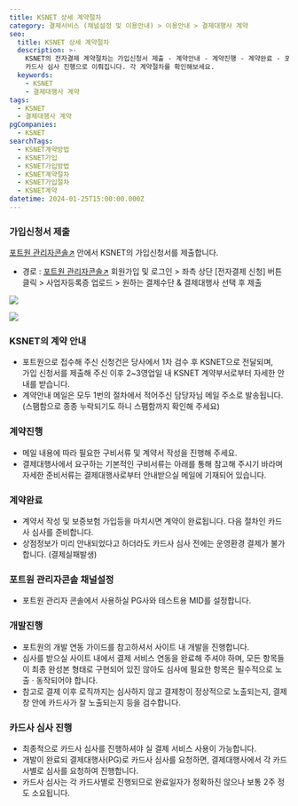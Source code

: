```yaml
---
title: KSNET 상세 계약절차
category: 결제서비스 (채널설정 및 이용안내) > 이용안내 > 결제대행사 계약
seo:
  title: KSNET 상세 계약절차
  description: >-
    KSNET의 전자결제 계약절차는 가입신청서 제출 - 계약안내 - 계약진행 - 계약완료 - 포트원 관리자콘솔 채널설정 - 개발진행 -
    카드사 심사 진행으로 이뤄집니다. 각 계약절차를 확인해보세요.
  keywords:
    - KSNET
    - 결제대행사 계약
tags:
  - KSNET
  - 결제대행사 계약
pgCompanies:
  - KSNET
searchTags:
  - KSNET계약방법
  - KSNET가입
  - KSNET가입방법
  - KSNET계약절차
  - KSNET가입절차
  - KSNET계약
datetime: 2024-01-25T15:00:00.000Z
---
```


<Callout content="" title="KSNET과 계약을 맺으시기 위한 절차를 순서대로 알려드립니다." />

### **가입신청서 제출**

[포트원 관리자콘솔↗](https://admin.portone.io/) 안에서 KSNET의 가입신청서를 제출합니다.

- 경로 : [포트원 관리자콘솔↗](https://admin.portone.io/) 회원가입 및 로그인 > 좌측 상단 \[전자결제 신청] 버튼 클릭 > 사업자등록증 업로드 > 원하는 결제수단 & 결제대행사 선택 후 제출

<Callout icon="" title="전자결제 신청방법 보러가기↗" />

![](/uploads/결제서비스/이용안내/결제대행사계약/홈_전자결제신청.png)

![](/uploads/결제서비스/이용안내/결제대행사계약/KSNET.png)

### **KSNET의 계약 안내**

- 포트원으로 접수해 주신 신청건은 당사에서 1차 검수 후 KSNET으로 전달되며,\
  가입 신청서를 제출해 주신 이후 2\~3영업일 내 KSNET 계약부서로부터 자세한 안내를 받습니다.
- 계약안내 메일은 모두 1번의 절차에서 적어주신 담당자님 메일 주소로 발송됩니다.\
  (스팸함으로 종종 누락되기도 하니 스팸함까지 확인해 주세요)

### **계약진행**

- 메일 내용에 따라 필요한 구비서류 및 계약서 작성을 진행해 주세요.
- 결제대행사에서 요구하는 기본적인 구비서류는 아래를 통해 참고해 주시기 바라며 자세한 준비서류는 결제대행사로부터 안내받으실 메일에 기재되어 있습니다.

<Callout title="계약 구비서류 보러가기 ↗" icon="" />

### **계약완료**

- 계약서 작성 및 보증보험 가입등을 마치시면 계약이 완료됩니다. 다음 절차인 카드사 심사를 준비합니다.
- 상점정보가 미리 안내되었다고 하더라도 카드사 심사 전에는 운영환경 결제가 불가합니다. (결제실패발생)

### **포트원 관리자콘솔 채널설정**

- 포트원 관리자 콘솔에서 사용하실 PG사와 테스트용 MID를 설정합니다.

<Callout icon="" title="KSNET 채널설정방법 보러가기 ↗" />

### **개발진행**

- 포트원의 개발 연동 가이드를 참고하셔서 사이트 내 개발을 진행합니다.
- 심사를 받으실 사이트 내에서 결제 서비스 연동을 완료해 주셔야 하며, 모든 항목들이 최종 완성본 형태로 구현되어 있진 않아도 심사에 필요한 항목은 필수적으로 노출 · 동작되어야 합니다.
- 참고로 결제 이후 로직까지는 심사하지 않고 결제창이 정상적으로 노출되는지, 결제창 안에 카드사가 잘 노출되는지 등을 검수합니다.

<Callout title="서비스 필수 구축요건 보러가기 ↗" icon="" />

### **카드사 심사 진행**

- 최종적으로 카드사 심사를 진행하셔야 실 결제 서비스 사용이 가능합니다.
- 개발이 완료되 결제대행사(PG)로 카드사 심사를 요청하면, 결제대행사에서 각 카드사별로 심사를 요청하여 진행합니다.
- 카드사 심사는 각 카드사별로 진행되므로 완료일자가 정확하진 않으나 보통 2주 정도 소요됩니다.
